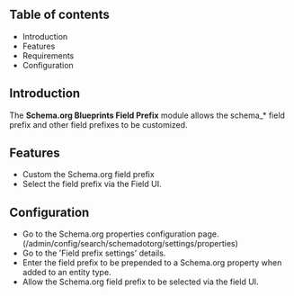Table of contents
-----------------

* Introduction
* Features
* Requirements
* Configuration


Introduction
------------

The **Schema.org Blueprints Field Prefix** module allows the schema_* field 
prefix and other field prefixes to be customized.

Features
--------

- Custom the Schema.org field prefix
- Select the field prefix via the Field UI.


Configuration
-------------

- Go to the Schema.org properties configuration page.  
  (/admin/config/search/schemadotorg/settings/properties)
- Go to the 'Field prefix settings' details.
- Enter the field prefix to be prepended to a Schema.org property when added to 
  an entity type.
- Allow the Schema.org field prefix to be selected via the field UI.
